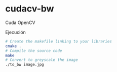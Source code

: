 # cudacv-bw
Cuda OpenCV

Ejecución
```bash
# Create the makefile linking to your libraries
cmake .
# Compile the source code
make
# Convert to greyscale the image
./to_bw image.jpg
